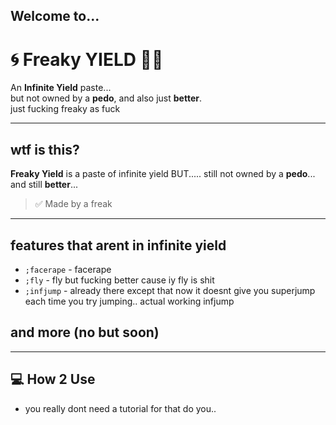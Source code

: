## Welcome to...
# 🌀 Freaky YIELD 🍑😈

An **Infinite Yield** paste...  
but not owned by a **pedo**, and also just **better**.  
just fucking freaky as fuck

---

## wtf is this?

**Freaky Yield** is a paste of infinite yield
BUT..... still not owned by a **pedo**... and still **better**...

> ✅ Made by a freak

---

## features that arent in infinite yield

- `;facerape` - facerape
- `;fly` - fly but fucking better cause iy fly is shit
- `;infjump` - already there except that now it doesnt give you superjump each time you try jumping.. actual working infjump
## and more (no but soon)

---

## 💻 How 2 Use

- you really dont need a tutorial for that do you..

<!--
**FreakyYield/freakyyield** is a ✨ _special_ ✨ repository because its `README.md` (this file) appears on your GitHub profile.

Here are some ideas to get you started:

- 🔭 I’m currently working on ...
- 🌱 I’m currently learning ...
- 👯 I’m looking to collaborate on ...
- 🤔 I’m looking for help with ...
- 💬 Ask me about ...
- 📫 How to reach me: ...
- 😄 Pronouns: ...
- ⚡ Fun fact: ...
-->
